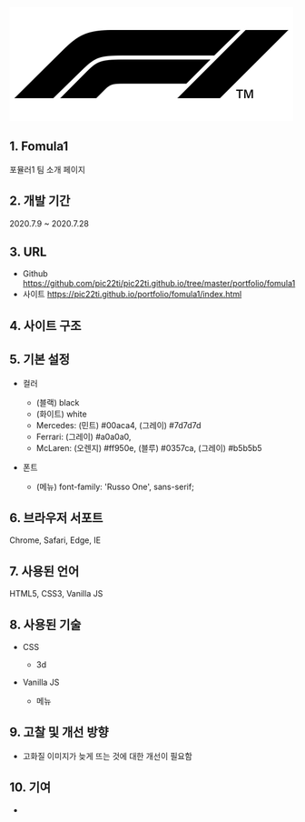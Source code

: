 ![logo_fomula1](/portfolio/fomula1/logo_fomula1.png)

## 1. Fomula1
포뮬러1 팀 소개 페이지

## 2. 개발 기간
2020.7.9 ~ 2020.7.28

## 3. URL
* Github <https://github.com/pic22ti/pic22ti.github.io/tree/master/portfolio/fomula1>
* 사이트 <https://pic22ti.github.io/portfolio/fomula1/index.html>

## 4. 사이트 구조

## 5. 기본 설정
* 컬러
  - (블랙) black
  - (화이트) white
  - Mercedes: (민트) #00aca4, (그레이) #7d7d7d
  - Ferrari: (그레이) #a0a0a0, 
  - McLaren: (오렌지) #ff950e, (블루) #0357ca, (그레이) #b5b5b5

* 폰트
  - (메뉴) font-family: 'Russo One', sans-serif;

## 6. 브라우저 서포트
Chrome, Safari, Edge, IE

## 7. 사용된 언어
HTML5, CSS3, Vanilla JS

## 8. 사용된 기술
* CSS
  - 3d

* Vanilla JS
  - 메뉴

## 9. 고찰 및 개선 방향
* 고화질 이미지가 늦게 뜨는 것에 대한 개선이 필요함

## 10. 기여
* 
